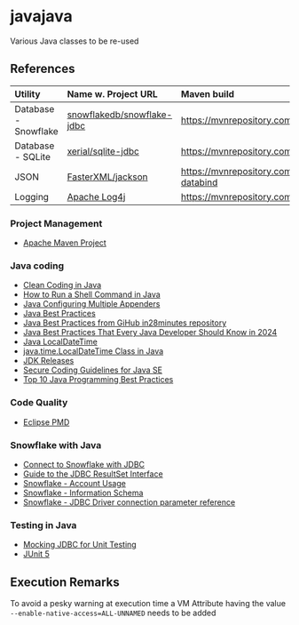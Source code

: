 # javajava

Various Java classes to be re-used


## References

| Utility | Name w. Project URL | Maven build |
| :------ | :------------------ | :---------- |
| Database - Snowflake | [snowflakedb/snowflake-jdbc](https://github.com/snowflakedb/snowflake-jdbc) | https://mvnrepository.com/artifact/net.snowflake/snowflake-jdbc |
| Database - SQLite | [xerial/sqlite-jdbc](https://github.com/xerial/sqlite-jdbc) | https://mvnrepository.com/artifact/org.xerial/sqlite-jdbc |
| JSON | [FasterXML/jackson](https://github.com/FasterXML/jackson) | https://mvnrepository.com/artifact/com.fasterxml.jackson.core/jackson-databind |
| Logging | [Apache Log4j](https://logging.apache.org/log4j/3.x/) | https://mvnrepository.com/artifact/org.apache.logging.log4j/log4j-core |


### Project Management

* [Apache Maven Project](https://maven.apache.org/)


### Java coding

* [Clean Coding in Java](https://www.baeldung.com/java-clean-code)
* [How to Run a Shell Command in Java](https://www.baeldung.com/run-shell-command-in-java)
* [Java Configuring Multiple Appenders](https://howtodoinjava.com/log4j2/log4j2-xml-configuration-example/#5-the-log4j2xml-file-location)
* [Java Best Practices](https://blog.jetbrains.com/idea/2024/02/java-best-practices/)
* [Java Best Practices from GiHub in28minutes repository](https://github.com/in28minutes/java-best-practices)
* [Java Best Practices That Every Java Developer Should Know in 2024](https://medium.com/@learnwithakshay/java-best-practices-that-every-java-developer-should-know-in-2024-ea84bc0b0fec)
* [Java LocalDateTime](https://howtodoinjava.com/java/date-time/java-localdatetime-class/)
* [java.time.LocalDateTime Class in Java](https://www.geeksforgeeks.org/java-time-localdatetime-class-in-java/)
* [JDK Releases](https://www.java.com/releases/matrix/)
* [Secure Coding Guidelines for Java SE](https://www.oracle.com/java/technologies/javase/seccodeguide.html)
* [Top 10 Java Programming Best Practices](https://www.geeksforgeeks.org/java-best-practices/)


### Code Quality

* [Eclipse PMD](https://marketplace.eclipse.org/free-tagging/pmd)


### Snowflake with Java

* [Connect to Snowflake with JDBC](https://www.snowflake.com/en/blog/ability-to-connect-to-snowflake-with-jdbc/)
* [Guide to the JDBC ResultSet Interface](https://www.baeldung.com/jdbc-resultset)
* [Snowflake - Account Usage](https://docs.snowflake.com/en/sql-reference/account-usage)
* [Snowflake - Information Schema](https://docs.snowflake.com/en/sql-reference/info-schema)
* [Snowflake - JDBC Driver connection parameter reference](https://docs.snowflake.com/en/developer-guide/jdbc/jdbc-parameters)


### Testing in Java

* [Mocking JDBC for Unit Testing](https://www.baeldung.com/mocking-jdbc-unit-testing)
* [JUnit 5](https://junit.org/junit5/)


## Execution Remarks

To avoid a pesky warning at execution time a VM Attribute having the value `--enable-native-access=ALL-UNNAMED` needs to be added
